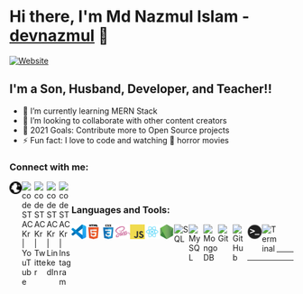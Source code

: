 # Hi there, I'm Md Nazmul Islam - [devnazmul][website] 👋

[![Website](https://lh3.googleusercontent.com/-xgNFmCW18EsI6JYbSqJCI7s1Zh-DAKB1IMujI82u4y7CgOhjlXPdRBIbIM3aN95PkXh_1zcOAqIY35O-cIN7qZNsGMy_jPLlmzyC-FLb1geHSpLitqaFutphAfPKnqYDltLQEsGgUXkpu4VIAP3uoo3zsmliX45EopV7wI87YnLAuDP8_37n3xek0eRQy99SXGbYppG95MByhQ9VsZ8MuSertuoUv30TINU0UwCmC8guXkljc81gQwGQKKk63cMHN0MqxSXXTip_orj477LP1kQ7HsRJ2XDXqpvRoMfjy3GSA7i3GSojvrukKam6lKWBmc7SfVtI_XXkjZl9uTpH9hn3gcZs4qS0uMDaJTlEHVuYHR34wJQJ3ekO0OSyDIJ5Lv-b694YB8R1_2MoHfKylEVFtLgh2aHVtucs6bcMCugGCJAAannTaUFTORm88HZvWDctPBVvPVIBkuFt4yVKWv-ugxXkTvMT-PoULMkgGfj2ohBaK3KhQKey7_l0N8cIeHAbJg0w5vGGtku5L0DY4ji9KdYTsdoNPAc-dQV-2-MsiR0mrldLPBxVOZLQ1TjDOPEbpuPiOmfyHY3NxF_GVVWiQgaMrwMmUoguBlRiesbPXQxxY7bHknDdqe1XhC_SU0gcDC-f91BWHqFWqXFfESwDYsPVsIQ8nPmtp75wuEJbL5mi94khZ9gxW94V2aGeyOYLAw9vkCC9llpA-nbjvnz=w179-h28-no?authuser=0)](https://four-arms-tech.rf.gd)
<!-- [![Twitter Follow](https://img.shields.io/twitter/follow/codeSTACKr?color=1DA1F2&logo=twitter&style=for-the-badge)](https://twitter.com/) -->

## I'm a Son, Husband, Developer, and Teacher!!

<!-- - 🔭 I just launched my first course: [Become A VS Code SuperHero!][course]! -->
- 🌱 I’m currently learning MERN Stack
- 👯 I’m looking to collaborate with other content creators
- 🥅 2021 Goals: Contribute more to Open Source projects
- ⚡ Fun fact: I love to code and watching 👻 horror movies

### Connect with me:

[<img align="left" alt="codeSTACKr.com" width="22px" src="https://raw.githubusercontent.com/iconic/open-iconic/master/svg/globe.svg" />][website]
[<img align="left" alt="codeSTACKr | YouTube" width="22px" src="https://cdn.jsdelivr.net/npm/simple-icons@v3/icons/youtube.svg" />][youtube]
[<img align="left" alt="codeSTACKr | Twitter" width="22px" src="https://cdn.jsdelivr.net/npm/simple-icons@v3/icons/twitter.svg" />][twitter]
[<img align="left" alt="codeSTACKr | LinkedIn" width="22px" src="https://cdn.jsdelivr.net/npm/simple-icons@v3/icons/linkedin.svg" />][linkedin]
[<img align="left" alt="codeSTACKr | Instagram" width="22px" src="https://cdn.jsdelivr.net/npm/simple-icons@v3/icons/instagram.svg" />][instagram]

<br />

### Languages and Tools:

<img align="left" alt="Visual Studio Code" width="26px" src="https://raw.githubusercontent.com/github/explore/80688e429a7d4ef2fca1e82350fe8e3517d3494d/topics/visual-studio-code/visual-studio-code.png" />
<!-- webdevplaylist -->
<img align="left" alt="HTML5" width="26px" src="https://raw.githubusercontent.com/github/explore/80688e429a7d4ef2fca1e82350fe8e3517d3494d/topics/html/html.png" />
<!-- webdevplaylist -->
<img align="left" alt="CSS3" width="26px" src="https://raw.githubusercontent.com/github/explore/80688e429a7d4ef2fca1e82350fe8e3517d3494d/topics/css/css.png" />
<!-- [cssplaylist] -->
<img align="left" alt="Sass" width="26px" src="https://raw.githubusercontent.com/github/explore/80688e429a7d4ef2fca1e82350fe8e3517d3494d/topics/sass/sass.png" />
<!-- [cssplaylist] -->
<img align="left" alt="JavaScript" width="26px" src="https://raw.githubusercontent.com/github/explore/80688e429a7d4ef2fca1e82350fe8e3517d3494d/topics/javascript/javascript.png" />
<!-- [jsplaylist] -->
<img align="left" alt="React" width="26px" src="https://raw.githubusercontent.com/github/explore/80688e429a7d4ef2fca1e82350fe8e3517d3494d/topics/react/react.png" />
<!-- [reactplaylist] -->
<!-- <img align="left" alt="Gatsby" width="26px" src="https://raw.githubusercontent.com/github/explore/e94815998e4e0713912fed477a1f346ec04c3da2/topics/gatsby/gatsby.png" /> -->
<!-- [webdevplaylist] -->
<!-- <img align="left" alt="GraphQL" width="26px" src="https://raw.githubusercontent.com/github/explore/80688e429a7d4ef2fca1e82350fe8e3517d3494d/topics/graphql/graphql.png" /> -->
<!-- [webdevplaylist] -->
<img align="left" alt="Node.js" width="26px" src="https://raw.githubusercontent.com/github/explore/80688e429a7d4ef2fca1e82350fe8e3517d3494d/topics/nodejs/nodejs.png" />
<!-- [webdevplaylist] -->
<!-- <img align="left" alt="Deno" width="26px" src="https://raw.githubusercontent.com/github/explore/361e2821e2dea67711cde99c9c40ed357061cf27/topics/deno/deno.png" /> -->
<!-- [webdevplaylist] -->
<img align="left" alt="SQL" width="26px" src="https://e7.pngegg.com/pngimages/170/924/png-clipart-microsoft-sql-server-microsoft-azure-sql-database-microsoft-text-logo-thumbnail.png" />
<!-- [webdevplaylist] -->
<img align="left" alt="MySQL" width="26px" src="https://freepikpsd.com/media/2019/10/logo-mysql-png-3-Transparent-Images.png" />
<!-- [webdevplaylist] -->
<img align="left" alt="MongoDB" width="26px" src="https://www.pngfind.com/pngs/m/511-5114946_mongodb-png-transparent-png.png" />
<!-- [webdevplaylist] -->
<img align="left" alt="Git" width="26px" src="https://git-scm.com/images/logos/downloads/Git-Icon-1788C.png" />
<!-- [webdevplaylist] -->
<img align="left" alt="GitHub" width="26px" src="https://w7.pngwing.com/pngs/435/424/png-transparent-github-computer-icons-source-code-github.png" />
<!-- [webdevplaylist] -->
<img align="left" alt="Terminal" width="26px" src="https://raw.githubusercontent.com/github/explore/80688e429a7d4ef2fca1e82350fe8e3517d3494d/topics/terminal/terminal.png" />
<img align="left" alt="Terminal" width="26px" src="https://brandslogos.com/wp-content/uploads/images/large/python-logo.png" />

<!-- [webdevplaylist] -->

<br />
<br />

---

<!-- ### 📺 Latest YouTube Videos -->

<!-- YOUTUBE:START -->

<!-- - [Remote Team Collaboration Techniques // Tara Z. Manicsic React Advanced London Interview](https://www.youtube.com/watch?v=vQjDWKy6Pcw)
- [2021 Frontend Roadmap #shorts | Save This!](https://www.youtube.com/watch?v=CxDwSZwysjQ)
- [Make $500k as a College Dropout 💲, Find Tech Jobs 🔍, Get Started in Quantum 💻 // STACKr News Weekly](https://www.youtube.com/watch?v=OttkdpbSchQ)
- [The Origins of React // Jenn Creighton React Advanced London Interview](https://www.youtube.com/watch?v=lIJHjamOPfM)
- [AIs Building Websites 🤖, Aliens Killing UIs 👽, & Ecommerce with Jamstack 🛒 // STACKr News Weekly](https://www.youtube.com/watch?v=Q7-f99kYr60) -->
<!-- YOUTUBE:END -->

<!-- ➡️ [more videos...](https://youtube.com/codestackr) -->

---

<!-- ### 📕 Latest Blog Posts -->

<!-- BLOG-POST-LIST:START -->
<!--
- [How To Pass Application Tracking Systems (ATS) & Get Interviews - Resume Tips for Software Developer](https://dev.to/codestackr/how-to-pass-application-tracking-systems-ats-get-interviews-resume-tips-for-software-developer-4bmo)
- [Microinteractions: Password Validation Animation](https://dev.to/codestackr/microinteractions-password-validation-animation-5629)
- [Notion + YouTube - A Powerful Combination for Productivity](https://dev.to/codestackr/notion-youtube-a-powerful-combination-for-productivity-1def)
- [Regular Expressions (RegEx) Crash Course](https://dev.to/codestackr/regular-expressions-regex-crash-course-248n)
- [Emmet Part 2 - Advanced](https://dev.to/codestackr/emmet-part-2-advanced-4c65) -->
<!-- BLOG-POST-LIST:END -->

<!-- ➡️ [more blog posts...](https://codestackr.com) -->

<!-- --- -->
<!--
<details>
  <summary>:zap: Recent GitHub Activity</summary> -->

<!--START_SECTION:activity-->
<!-- 1. 🗣 Commented on [#2](https://github.com/codeSTACKr/portfolio-sass/issues/2) in [codeSTACKr/portfolio-sass](https://github.com/codeSTACKr/portfolio-sass)
2. ❗️ Closed issue [#2](https://github.com/codeSTACKr/portfolio-sass/issues/2) in [codeSTACKr/portfolio-sass](https://github.com/codeSTACKr/portfolio-sass)
3. ❌ Closed PR [#11](https://github.com/codeSTACKr/free-developer-resources/pull/11) in [codeSTACKr/free-developer-resources](https://github.com/codeSTACKr/free-developer-resources)
4. 🗣 Commented on [#11](https://github.com/codeSTACKr/free-developer-resources/issues/11) in [codeSTACKr/free-developer-resources](https://github.com/codeSTACKr/free-developer-resources)
5. 🎉 Merged PR [#10](https://github.com/codeSTACKr/free-developer-resources/pull/10) in [codeSTACKr/free-developer-resources](https://github.com/codeSTACKr/free-developer-resources) -->
<!--END_SECTION:activity-->

<!-- </details> -->

<!-- <details>
  <summary>:zap: GitHub Stats</summary>

  <img align="left" alt="codeSTACKr's GitHub Stats" src="https://github-readme-stats.codestackr.vercel.app/api?username=codeSTACKr&show_icons=true&hide_border=true" />

</details> -->

[website]: http://four-arms-tech.unaux.com

<!-- [course]: http://vsCodeHero.com -->

[twitter]: https://twitter.com
[youtube]: https://www.youtube.com/channel/UCRxT7tjZNa3h7GM_z-s7pnA/featured
[instagram]: https://www.instagram.com/dev_md_nazmul/
[linkedin]: https://www.linkedin.com/in/md-nazmul-limon-11b417171/

<!-- [webdevplaylist]: https://www.youtube.com/playlist?list=PLkwxH9e_vrAJ0WbEsFA9W3I1W-g_BTsbt
[jsplaylist]: https://www.youtube.com/playlist?list=PLkwxH9e_vrALRJKu7wfXby3MKeflhTu6B
[cssplaylist]: https://www.youtube.com/playlist?list=PLkwxH9e_vrALSdvZuEh6gqQdmDoDIoqz4
[reactplaylist]: https://www.youtube.com/playlist?list=PLkwxH9e_vrAK4TdffpxKY3QGyHCpxFcQ0 -->
